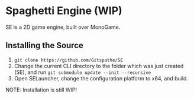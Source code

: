 # Spaghetti Engine (WIP)
SE is a 2D game engine, built over MonoGame.

## Installing the Source
1. `git clone https://github.com/Gitspathe/SE`
2. Change the current CLI directory to the folder which was just created (SE), and run `git submodule update --init --recursive`
3. Open SELauncher, change the configuration platform to x64, and build.

NOTE: Installation is still WIP!
